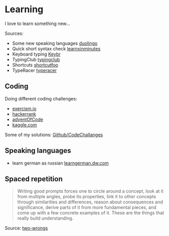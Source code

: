 # Learning

I love to learn something new...

Sources:
 - Some new speaking languages [duolingo](https://www.duolingo.com/profile/Dtri23)
 - Quick short syntax check [learnxinminutes](https://learnxinyminutes.com/)
 - Keyboard typing [Keybr](https://www.keybr.com/)
 - TypingClub [typingclub](https://www.typingclub.com)
 - Shortcuts [shortcutfoo](https://www.shortcutfoo.com/)
 - TypeRacer [typeracer](https://play.typeracer.com/)

## Coding

Doing different coding challenges:

 - [exercism.io](https://exercism.io/)
 - [hackerrank](https://hackerrank.com/)
 - [adventOfCode](https://adventofcode.com/)
 - [kaggle.com](https://www.kaggle.com/)

Some of my solutions: [Github/CodeChallanges](https://github.com/dvogt23/CodeChallenges)

## Speaking languages

 - learn german as russian [learngerman.dw.com](https://learngerman.dw.com/ru/overview#)

## Spaced repetition



> Writing good prompts forces one to circle around a concept, look at it from multiple angles, probe its properties, link it to other concepts through similarities and differences, reason about consequences and significance, derive parts of it from more fundamental pieces, and come up with a few concrete examples of it. These are the things that really build understanding.

Source: [two-wrongs](https://two-wrongs.com/starting-spaced-repetition.html)